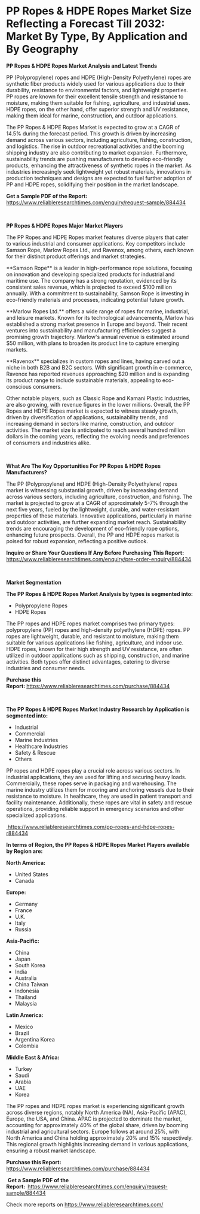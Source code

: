 <p><h1>PP Ropes & HDPE Ropes Market Size Reflecting a Forecast Till 2032: Market By Type, By Application and By Geography</h1></p><p><strong>PP Ropes & HDPE Ropes Market Analysis and Latest Trends</strong></p>
<p><p>PP (Polypropylene) ropes and HDPE (High-Density Polyethylene) ropes are synthetic fiber products widely used for various applications due to their durability, resistance to environmental factors, and lightweight properties. PP ropes are known for their excellent tensile strength and resistance to moisture, making them suitable for fishing, agriculture, and industrial uses. HDPE ropes, on the other hand, offer superior strength and UV resistance, making them ideal for marine, construction, and outdoor applications.</p><p>The PP Ropes & HDPE Ropes Market is expected to grow at a CAGR of 14.5% during the forecast period. This growth is driven by increasing demand across various sectors, including agriculture, fishing, construction, and logistics. The rise in outdoor recreational activities and the booming shipping industry are also contributing to market expansion. Furthermore, sustainability trends are pushing manufacturers to develop eco-friendly products, enhancing the attractiveness of synthetic ropes in the market. As industries increasingly seek lightweight yet robust materials, innovations in production techniques and designs are expected to fuel further adoption of PP and HDPE ropes, solidifying their position in the market landscape.</p></p>
<p><strong>Get a Sample PDF of the Report:&nbsp;</strong> <a href="https://www.reliableresearchtimes.com/enquiry/request-sample/884434?utm_campaign=2220&utm_medium=2&utm_source=Github&utm_content=ia&utm_term=28022025&utm_id=pp-ropes-hdpe-ropes">https://www.reliableresearchtimes.com/enquiry/request-sample/884434</a></p>
<p>&nbsp;</p>
<p><strong>PP Ropes & HDPE Ropes Major Market Players</strong></p>
<p><p>The PP Ropes and HDPE Ropes market features diverse players that cater to various industrial and consumer applications. Key competitors include Samson Rope, Marlow Ropes Ltd., and Ravenox, among others, each known for their distinct product offerings and market strategies.</p><p>**Samson Rope** is a leader in high-performance rope solutions, focusing on innovation and developing specialized products for industrial and maritime use. The company has a strong reputation, evidenced by its consistent sales revenue, which is projected to exceed $100 million annually. With a commitment to sustainability, Samson Rope is investing in eco-friendly materials and processes, indicating potential future growth.</p><p>**Marlow Ropes Ltd.** offers a wide range of ropes for marine, industrial, and leisure markets. Known for its technological advancements, Marlow has established a strong market presence in Europe and beyond. Their recent ventures into sustainability and manufacturing efficiencies suggest a promising growth trajectory. Marlow's annual revenue is estimated around $50 million, with plans to broaden its product line to capture emerging markets.</p><p>**Ravenox** specializes in custom ropes and lines, having carved out a niche in both B2B and B2C sectors. With significant growth in e-commerce, Ravenox has reported revenues approaching $20 million and is expanding its product range to include sustainable materials, appealing to eco-conscious consumers.</p><p>Other notable players, such as Classic Rope and Kamani Plastic Industries, are also growing, with revenue figures in the lower millions. Overall, the PP Ropes and HDPE Ropes market is expected to witness steady growth, driven by diversification of applications, sustainability trends, and increasing demand in sectors like marine, construction, and outdoor activities. The market size is anticipated to reach several hundred million dollars in the coming years, reflecting the evolving needs and preferences of consumers and industries alike.</p></p>
<p>&nbsp;</p>
<p><strong>What Are The Key Opportunities For PP Ropes & HDPE Ropes Manufacturers?</strong></p>
<p><p>The PP (Polypropylene) and HDPE (High-Density Polyethylene) ropes market is witnessing substantial growth, driven by increasing demand across various sectors, including agriculture, construction, and fishing. The market is projected to grow at a CAGR of approximately 5-7% through the next five years, fueled by the lightweight, durable, and water-resistant properties of these materials. Innovative applications, particularly in marine and outdoor activities, are further expanding market reach. Sustainability trends are encouraging the development of eco-friendly rope options, enhancing future prospects. Overall, the PP and HDPE ropes market is poised for robust expansion, reflecting a positive outlook.</p></p>
<p><strong>Inquire or Share Your Questions If Any Before Purchasing This Report:</strong> <a href="https://www.reliableresearchtimes.com/enquiry/pre-order-enquiry/884434?utm_campaign=2220&utm_medium=2&utm_source=Github&utm_content=ia&utm_term=28022025&utm_id=pp-ropes-hdpe-ropes">https://www.reliableresearchtimes.com/enquiry/pre-order-enquiry/884434</a></p>
<p>&nbsp;</p>
<p><strong>Market Segmentation</strong></p>
<p><strong>The PP Ropes & HDPE Ropes Market Analysis by types is segmented into:</strong></p>
<p><ul><li>Polypropylene Ropes</li><li>HDPE Ropes</li></ul></p>
<p><p>The PP ropes and HDPE ropes market comprises two primary types: polypropylene (PP) ropes and high-density polyethylene (HDPE) ropes. PP ropes are lightweight, durable, and resistant to moisture, making them suitable for various applications like fishing, agriculture, and indoor use. HDPE ropes, known for their high strength and UV resistance, are often utilized in outdoor applications such as shipping, construction, and marine activities. Both types offer distinct advantages, catering to diverse industries and consumer needs.</p></p>
<p><strong>Purchase this Report:&nbsp;</strong><a href="https://www.reliableresearchtimes.com/purchase/884434?utm_campaign=2220&utm_medium=2&utm_source=Github&utm_content=ia&utm_term=28022025&utm_id=pp-ropes-hdpe-ropes">https://www.reliableresearchtimes.com/purchase/884434</a></p>
<p>&nbsp;</p>
<p><strong>The PP Ropes & HDPE Ropes Market Industry Research by Application is segmented into:</strong></p>
<p><ul><li>Industrial</li><li>Commercial</li><li>Marine Industries</li><li>Healthcare Industries</li><li>Safety & Rescue</li><li>Others</li></ul></p>
<p><p>PP ropes and HDPE ropes play a crucial role across various sectors. In industrial applications, they are used for lifting and securing heavy loads. Commercially, these ropes serve in packaging and warehousing. The marine industry utilizes them for mooring and anchoring vessels due to their resistance to moisture. In healthcare, they are used in patient transport and facility maintenance. Additionally, these ropes are vital in safety and rescue operations, providing reliable support in emergency scenarios and other specialized applications.</p></p>
<p><a href="https://www.reliableresearchtimes.com/pp-ropes-and-hdpe-ropes-r884434?utm_campaign=2220&utm_medium=2&utm_source=Github&utm_content=ia&utm_term=28022025&utm_id=pp-ropes-hdpe-ropes">&nbsp;https://www.reliableresearchtimes.com/pp-ropes-and-hdpe-ropes-r884434</a></p>
<p><strong>In terms of Region, the PP Ropes & HDPE Ropes Market Players available by Region are:</strong></p>
<p>
    <p> <strong> North America: </strong>
        <ul>
            <li>United States</li>
            <li>Canada</li>
        </ul>
        </p> 
    <p> <strong> Europe: </strong>
        <ul>
            <li>Germany</li>
            <li>France</li>
            <li>U.K.</li>
            <li>Italy</li>
            <li>Russia</li>
        </ul>
        </p> 
    <p> <strong> Asia-Pacific: </strong>
        <ul>
            <li>China</li>
            <li>Japan</li>
            <li>South Korea</li>
            <li>India</li>
            <li>Australia</li>
            <li>China Taiwan</li>
            <li>Indonesia</li>
            <li>Thailand</li>
            <li>Malaysia</li>
        </ul>
        </p> 
    <p> <strong> Latin America: </strong>
        <ul>
            <li>Mexico</li>
            <li>Brazil</li>
            <li>Argentina Korea</li>
            <li>Colombia</li>
        </ul>
        </p> 
    <p> <strong> Middle East & Africa: </strong>
        <ul>
            <li>Turkey</li>
            <li>Saudi</li>
            <li>Arabia</li>
            <li>UAE</li>
            <li>Korea</li>
        </ul>
    </p>
    </p>
<p><p>The PP ropes and HDPE ropes market is experiencing significant growth across diverse regions, notably North America (NA), Asia-Pacific (APAC), Europe, the USA, and China. APAC is projected to dominate the market, accounting for approximately 40% of the global share, driven by booming industrial and agricultural sectors. Europe follows at around 25%, with North America and China holding approximately 20% and 15% respectively. This regional growth highlights increasing demand in various applications, ensuring a robust market landscape.</p></p>
<p><strong>Purchase this Report: </strong><a href="https://www.reliableresearchtimes.com/purchase/884434?utm_campaign=2220&utm_medium=2&utm_source=Github&utm_content=ia&utm_term=28022025&utm_id=pp-ropes-hdpe-ropes">https://www.reliableresearchtimes.com/purchase/884434</a></p>
<p>&nbsp;<strong>Get a Sample PDF of the Report:&nbsp;&nbsp;</strong><a href="https://www.reliableresearchtimes.com/enquiry/request-sample/884434?utm_campaign=2220&utm_medium=2&utm_source=Github&utm_content=ia&utm_term=28022025&utm_id=pp-ropes-hdpe-ropes">https://www.reliableresearchtimes.com/enquiry/request-sample/884434</a></p>
<p><strong></strong></p>
<p>Check more reports on <a href="https://www.reliableresearchtimes.com/?utm_campaign=2220&utm_medium=2&utm_source=Github&utm_content=ia&utm_term=28022025&utm_id=pp-ropes-hdpe-ropes">https://www.reliableresearchtimes.com/</a></p>